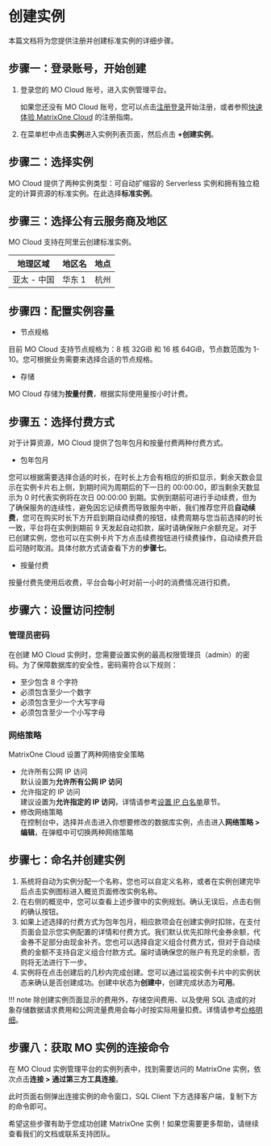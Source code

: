 # 创建实例

本篇文档将为您提供注册并创建标准实例的详细步骤。

## 步骤一：登录账号，开始创建

1. 登录您的 MO Cloud 账号，进入实例管理平台。

    如果您还没有 MO Cloud 账号，您可以点击[注册登录](https://www.matrixorigin.cn/moc-trial)开始注册，或者参照[快速体验 MatrixOne Cloud](../../Get-Started/quickstart.md) 的注册指南。

2. 在菜单栏中点击**实例**进入实例列表页面，然后点击 **+创建实例**。

## 步骤二：选择实例

MO Cloud 提供了两种实例类型：可自动扩缩容的 Serverless 实例和拥有独立稳定的计算资源的标准实例。在此选择**标准实例**。

## 步骤三：选择公有云服务商及地区

MO Cloud 支持在阿里云创建标准实例。

| 地理区域    | 地区名 | 地点 |
| ----------- | ------ | ---- |
| 亚太 - 中国 | 华东 1 | 杭州 |

## 步骤四：配置实例容量

- 节点规格

目前 MO Cloud 支持节点规格为：8 核 32GiB 和 16 核 64GiB，节点数范围为 1-10。您可根据业务需要来选择合适的节点规格。

- 存储

MO Cloud 存储为**按量付费**，根据实际使用量按小时计费。

## 步骤五：选择付费方式

对于计算资源，MO Cloud 提供了包年包月和按量付费两种付费方式。

- 包年包月

您可以根据需要选择合适的时长，在时长上方会有相应的折扣显示，剩余天数会显示在实例卡片右上侧，到期时间为周期后的下一日的 00:00:00，即当剩余天数显示为 0 时代表实例将在次日 00:00:00 到期。实例到期前可进行手动续费，但为了确保服务的连续性，避免因忘记续费而导致服务中断，我们推荐您开启**自动续费**，您可在购买时长下方开启到期自动续费的按钮，续费周期与您当前选择的时长一致，平台将在实例到期前 9 天发起自动扣款，届时请确保账户余额充足。对于已创建实例，您也可以在实例卡片下方点击续费按钮进行续费操作，自动续费开启后可随时取消。具体付款方式请查看下方的**步骤七**。

- 按量付费

按量付费先使用后收费，平台会每小时对前一小时的消费情况进行扣费。

## 步骤六：设置访问控制

### 管理员密码

在创建 MO Cloud 实例时，您需要设置实例的最高权限管理员（admin）的密码。为了保障数据库的安全性，密码需符合以下规则：

- 至少包含 8 个字符
- 必须包含至少一个数字
- 必须包含至少一个大写字母
- 必须包含至少一个小写字母

### 网络策略

MatrixOne Cloud 设置了两种网络安全策略

- 允许所有公网 IP 访问  
默认设置为**允许所有公网 IP 访问**
- 允许指定的 IP 访问  
建议设置为**允许指定的 IP 访问**，详情请参考[设置 IP 白名单](../../Security/IP-Access.md)章节。  
- 修改网络策略  
在控制台中，选择并点击进入你想要修改的数据库实例，点击进入**网络策略 > 编辑**，在弹框中可切换两种网络策略

## 步骤七：命名并创建实例

1. 系统将自动为实例分配一个名称，您也可以自定义名称，或者在实例创建完毕后点击实例图标进入概览页面修改实例名称。
2. 在右侧的概览中，您可以查看上述步骤中的实例规划。确认无误后，点击右侧的确认按钮。
3. 如果上述选择的付费方式为包年包月，相应款项会在创建实例时扣除，在支付页面会显示您实例配置的详情和付费方式。我们默认优先扣除代金券余额，代金券不足部分由现金补齐。您也可以选择自定义组合付费方式，但对于自动续费的金额不支持自定义组合付款方式。届时请确保您的账户有充足的余额，否则将无法进行下一步。
4. 实例将在点击创建后的几秒内完成创建。您可以通过监视实例卡片中的实例状态来确认是否创建成功。创建中状态为**创建中**，创建完成状态为**可用**。

!!! note
    除创建实例页面显示的费用外，存储空间费用、以及使用 SQL 造成的对象存储数据请求费用和公网流量费用会每小时按实际用量扣费。详情请参考[价格明细](../../Charging/price-detail/price-detail-standard.md)。

## 步骤八：获取 MO 实例的连接命令

在 MO Cloud 实例管理平台的实例列表中，找到需要访问的 MatrixOne 实例，依次点击**连接 > 通过第三方工具连接**。

此时页面右侧弹出连接实例的命令窗口，SQL Client 下方选择客户端，复制下方的命令即可。

希望这些步骤有助于您成功创建 MatrixOne 实例！如果您需要更多帮助，请继续查看我们的文档或联系支持团队。
